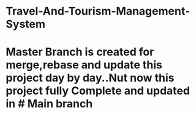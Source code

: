 # Travel-And-Tourism-Management-System
# Master Branch is created for merge,rebase and update this project day by day..Nut now this project fully Complete and updated in # Main branch
